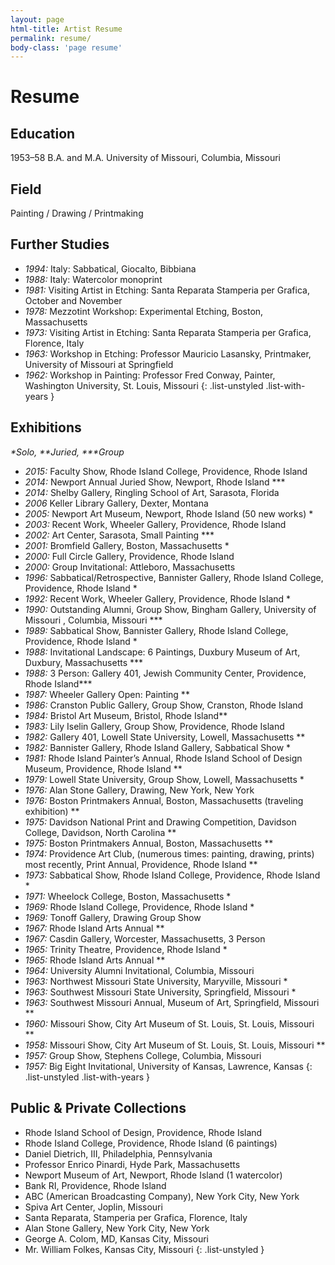 ```yaml
---
layout: page
html-title: Artist Resume
permalink: resume/
body-class: 'page resume'
---
```


# Resume

## Education

1953–58 B.A. and M.A. University of Missouri, Columbia, Missouri 

## Field
Painting / Drawing / Printmaking

## Further Studies

+ _1994:_ Italy: Sabbatical, Giocalto, Bibbiana
+ _1988:_ Italy: Watercolor monoprint
+ _1981:_ Visiting Artist in Etching: Santa Reparata Stamperia per Grafica, October and November
+ _1978:_ Mezzotint Workshop: Experimental Etching, Boston, Massachusetts
+ _1973:_ Visiting Artist in Etching: Santa Reparata Stamperia per Grafica, Florence, Italy
+ _1963:_ Workshop in Etching: Professor Mauricio Lasansky, Printmaker, University of Missouri at Springfield
+ _1962:_ Workshop in Painting: Professor Fred Conway, Painter, Washington University, St. Louis, Missouri
{: .list-unstyled  .list-with-years }


## Exhibitions
_*Solo, **Juried, ***Group_

+ _2015:_ Faculty Show, Rhode Island College, Providence, Rhode Island
+ _2014:_ Newport Annual Juried Show, Newport, Rhode Island ***
+ _2014:_ Shelby Gallery, Ringling School of Art, Sarasota, Florida
+ _2006_ Keller Library Gallery, Dexter, Montana
+ _2005:_ Newport Art Museum, Newport, Rhode Island (50 new works) *
+ _2003:_ Recent Work, Wheeler Gallery, Providence, Rhode Island
+ _2002:_ Art Center, Sarasota, Small Painting ***
+ _2001:_ Bromfield Gallery, Boston, Massachusetts *
+ _2000:_ Full Circle Gallery, Providence, Rhode Island
+ _2000:_ Group Invitational: Attleboro, Massachusetts
+ _1996:_ Sabbatical/Retrospective, Bannister Gallery, Rhode Island College, Providence, Rhode Island *
+ _1992:_ Recent Work, Wheeler Gallery, Providence, Rhode Island *
+ _1990:_ Outstanding Alumni, Group Show, Bingham Gallery, University of Missouri , Columbia, Missouri ***
+ _1989:_ Sabbatical Show, Bannister Gallery, Rhode Island College, Providence, Rhode Island *
+ _1988:_ Invitational Landscape: 6 Paintings, Duxbury Museum of Art, Duxbury, Massachusetts ***
+ _1988:_ 3 Person: Gallery 401, Jewish Community Center, Providence, Rhode Island***
+ _1987:_ Wheeler Gallery Open: Painting **
+ _1986:_ Cranston Public Gallery, Group Show, Cranston, Rhode Island
+ _1984:_ Bristol Art Museum, Bristol, Rhode Island**
+ _1983:_ Lily Iselin Gallery, Group Show, Providence, Rhode Island
+ _1982:_ Gallery 401, Lowell State University, Lowell, Massachusetts **
+ _1982:_ Bannister Gallery, Rhode Island Gallery, Sabbatical Show *
+ _1981:_ Rhode Island Painter’s Annual, Rhode Island School of Design Museum, Providence, Rhode Island **
+ _1979:_ Lowell State University, Group Show, Lowell, Massachusetts *
+ _1976:_ Alan Stone Gallery, Drawing, New York, New York
+ _1976:_ Boston Printmakers Annual, Boston, Massachusetts (traveling exhibition) **
+ _1975:_ Davidson National Print and Drawing Competition, Davidson College, Davidson, North Carolina **
+ _1975:_ Boston Printmakers Annual, Boston, Massachusetts **
+ _1974:_ Providence Art Club, (numerous times: painting, drawing, prints) most recently, Print Annual, Providence, Rhode Island **
+ _1973:_ Sabbatical Show, Rhode Island College, Providence, Rhode Island * 
+ _1971:_ Wheelock College, Boston, Massachusetts *
+ _1969:_ Rhode Island College, Providence, Rhode Island *
+ _1969:_ Tonoff Gallery, Drawing Group Show
+ _1967:_ Rhode Island Arts Annual **
+ _1967:_ Casdin Gallery, Worcester, Massachusetts, 3 Person
+ _1965:_ Trinity Theatre, Providence, Rhode Island *
+ _1965:_ Rhode Island Arts Annual **
+ _1964:_ University Alumni Invitational, Columbia, Missouri
+ _1963:_ Northwest Missouri State University, Maryville, Missouri *
+ _1963:_ Southwest Missouri State University, Springfield, Missouri *
+ _1963:_ Southwest Missouri Annual, Museum of Art, Springfield, Missouri **
+ _1960:_ Missouri Show, City Art Museum of St. Louis, St. Louis, Missouri **
+ _1958:_ Missouri Show, City Art Museum of St. Louis, St. Louis, Missouri **
+ _1957:_ Group Show, Stephens College, Columbia, Missouri
+ _1957:_ Big Eight Invitational, University of Kansas, Lawrence, Kansas
{: .list-unstyled .list-with-years }

## Public &amp; Private Collections

+ Rhode Island School of Design, Providence, Rhode Island
+ Rhode Island College, Providence, Rhode Island (6 paintings)
+ Daniel Dietrich, III, Philadelphia, Pennsylvania
+ Professor Enrico Pinardi, Hyde Park, Massachusetts
+ Newport Museum of Art, Newport, Rhode Island (1 watercolor)
+ Bank RI, Providence, Rhode Island
+ ABC (American Broadcasting Company), New York City, New York
+ Spiva Art Center, Joplin, Missouri
+ Santa Reparata, Stamperia per Grafica, Florence, Italy
+ Alan Stone Gallery, New York City, New York
+ George A. Colom, MD, Kansas City, Missouri
+ Mr. William Folkes, Kansas City, Missouri
{: .list-unstyled }
